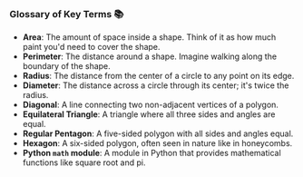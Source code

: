 ### Glossary of Key Terms 📚

- **Area**: The amount of space inside a shape. Think of it as how much paint you'd need to cover the shape.
- **Perimeter**: The distance around a shape. Imagine walking along the boundary of the shape.
- **Radius**: The distance from the center of a circle to any point on its edge.
- **Diameter**: The distance across a circle through its center; it's twice the radius.
- **Diagonal**: A line connecting two non-adjacent vertices of a polygon.
- **Equilateral Triangle**: A triangle where all three sides and angles are equal.
- **Regular Pentagon**: A five-sided polygon with all sides and angles equal.
- **Hexagon**: A six-sided polygon, often seen in nature like in honeycombs.
- **Python `math` module**: A module in Python that provides mathematical functions like square root and pi.
